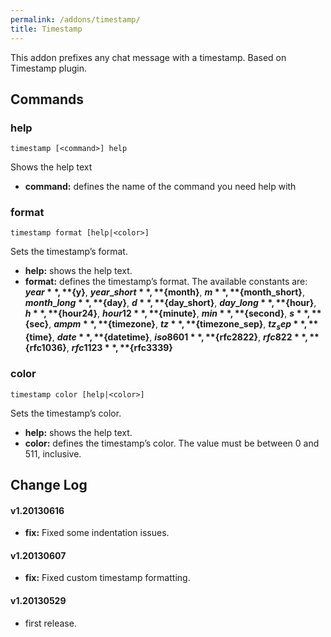 ```yaml
---
permalink: /addons/timestamp/
title: Timestamp
---
```


This addon prefixes any chat message with a timestamp. Based on Timestamp plugin.

## Commands

### help
```
timestamp [<command>] help
```

Shows the help text

* **command:** defines the name of the command you need help with

### format
```
timestamp format [help|<color>]
```

Sets the timestamp’s format.

* **help:** shows the help text.
* **format:** defines the timestamp’s format. The available constants are: **${year}**, **${y}**, **${year\_short}**, **${month}**, **${m}**, **${month\_short}**, **${month\_long}**, **${day}**, **${d}**, **${day\_short}**, **${day\_long}**, **${hour}**, **${h}**, **${hour24}**, **${hour12}**, **${minute}**, **${min}**, **${second}**, **${s}**, **${sec}**, **${ampm}**, **${timezone}**, **${tz}**, **${timezone\_sep}**, **${tz_sep}**, **${time}**, **${date}**, **${datetime}**, **${iso8601}**, **${rfc2822}**, **${rfc822}**, **${rfc1036}**, **${rfc1123}**, **${rfc3339}**

### color
```
timestamp color [help|<color>]
```

Sets the timestamp’s color.

* **help:** shows the help text.
* **color:** defines the timestamp’s color. The value must be between 0 and 511, inclusive.

## Change Log

#### v1.20130616

* **fix:** Fixed some indentation issues.

#### v1.20130607

* **fix:** Fixed custom timestamp formatting.

#### v1.20130529

* first release.